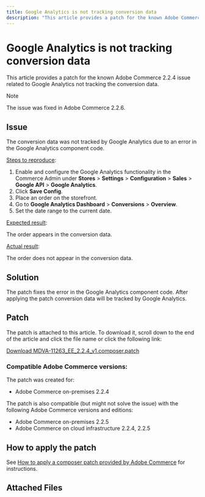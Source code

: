 ```yaml
---
title: Google Analytics is not tracking conversion data
description: "This article provides a patch for the known Adobe Commerce 2.2.4 issue related to Google Analytics not tracking the conversion data."
---
```


# Google Analytics is not tracking conversion data

This article provides a patch for the known Adobe Commerce 2.2.4 issue related to Google Analytics not tracking the conversion data.

>[!NOTE]
>
>The issue was fixed in Adobe Commerce 2.2.6.

## Issue

The conversion data was not tracked by Google Analytics due to an error in the Google Analytics component code.

 <u>Steps to reproduce</u>:

1. Enable and configure the Google Analytics functionality in the Commerce Admin under **Stores** > **Settings** > **Configuration** > **Sales** > **Google API** > **Google Analytics**.
1. Click **Save Config**.
1. Place an order on the storefront.
1. Go to **Google Analytics Dashboard** > **Conversions** > **Overview**.
1. Set the date range to the current date.

 <u>Expected result</u>:

The order appears in the conversion data.

 <u>Actual result</u>:

The order does not appear in the conversion data.

## Solution

The patch fixes the error in the Google Analytics component code. After applying the patch conversion data will be tracked by Google Analytics.

## Patch

The patch is attached to this article. To download it, scroll down to the end of the article and click the file name or click the following link:

 [Download MDVA-11263\_EE\_2.2.4\_v1.composer.patch](assets/MDVA-11263_EE_2.2.4_v1.composer.patch.zip)

### Compatible Adobe Commerce versions:

The patch was created for:

* Adobe Commerce on-premises 2.2.4

The patch is also compatible (but might not solve the issue) with the following Adobe Commerce versions and editions:

* Adobe Commerce on-premises 2.2.5
* Adobe Commerce on cloud infrastructure 2.2.4, 2.2.5

## How to apply the patch

See [How to apply a composer patch provided by Adobe Commerce](https://support.magento.com/hc/en-us/articles/360028367731) for instructions.

## Attached Files 

